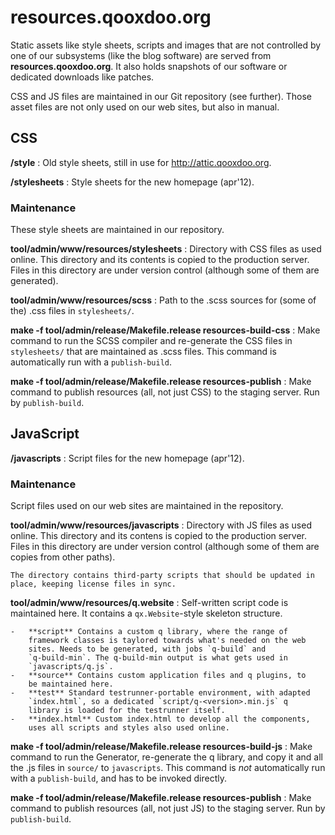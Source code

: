 resources.qooxdoo.org
=====================

Static assets like style sheets, scripts and images that are not
controlled by one of our subsystems (like the blog software) are served
from **resources.qooxdoo.org**. It also holds snapshots of our software
or dedicated downloads like patches.

CSS and JS files are maintained in our Git repository (see further).
Those asset files are not only used on our web sites, but also in
manual.

CSS
---

**/style**
:   Old style sheets, still in use for <http://attic.qooxdoo.org>.

**/stylesheets**
:   Style sheets for the new homepage (apr'12).

### Maintenance

These style sheets are maintained in our repository.

**tool/admin/www/resources/stylesheets**
:   Directory with CSS files as used online. This directory and its
    contents is copied to the production server. Files in this directory
    are under version control (although some of them are generated).

**tool/admin/www/resources/scss**
:   Path to the .scss sources for (some of the) .css files in
    `stylesheets/`.

**make -f tool/admin/release/Makefile.release resources-build-css**
:   Make command to run the SCSS compiler and re-generate the CSS files
    in `stylesheets/` that are maintained as .scss files. This command
    is automatically run with a `publish-build`.

**make -f tool/admin/release/Makefile.release resources-publish**
:   Make command to publish resources (all, not just CSS) to the staging
    server. Run by `publish-build`.

JavaScript
----------

**/javascripts**
:   Script files for the new homepage (apr'12).

### Maintenance

Script files used on our web sites are maintained in the repository.

**tool/admin/www/resources/javascripts**
:   Directory with JS files as used online. This directory and its
    contens is copied to the production server. Files in this directory
    are under version control (although some of them are copies from
    other paths).

    The directory contains third-party scripts that should be updated in
    place, keeping license files in sync.

**tool/admin/www/resources/q.website**
:   Self-written script code is maintained here. It contains a
    `qx.Website`-style skeleton structure.

    -   **script** Contains a custom q library, where the range of
        framework classes is taylored towards what's needed on the web
        sites. Needs to be generated, with jobs `q-build` and
        `q-build-min`. The q-build-min output is what gets used in
        `javascripts/q.js`.
    -   **source** Contains custom application files and q plugins, to
        be maintained here.
    -   **test** Standard testrunner-portable environment, with adapted
        `index.html`, so a dedicated `script/q-<version>.min.js` q
        library is loaded for the testrunner itself.
    -   **index.html** Custom index.html to develop all the components,
        uses all scripts and styles also used online.

**make -f tool/admin/release/Makefile.release resources-build-js**
:   Make command to run the Generator, re-generate the q library, and
    copy it and all the .js files in `source/` to `javascripts`. This
    command is *not* automatically run with a `publish-build`, and has
    to be invoked directly.

**make -f tool/admin/release/Makefile.release resources-publish**
:   Make command to publish resources (all, not just JS) to the staging
    server. Run by `publish-build`.


